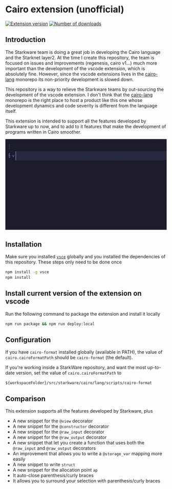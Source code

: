 # Cairo extension (unofficial)

[![Extension version](https://vsmarketplacebadge.apphb.com/version/qdqd.cairo-unofficial.svg)](https://marketplace.visualstudio.com/items?itemName=qdqd.cairo-unofficial) [![Number of downloads](https://vsmarketplacebadge.apphb.com/downloads/qdqd.cairo-unofficial.svg)](https://marketplace.visualstudio.com/items?itemName=qdqd.cairo-unofficial)

## Introduction

The Starkware team is doing a great job in developing the Cairo language and the Starknet layer2. At the time I create this repository, the team is focused on issues and improvements (regenesis, cairo v1...) much more important than the development of the vscode extension, which is absolutely fine. However, since the vscode extensions lives in the [cairo-lang](https://github.com/starkware-libs/cairo-lang) monorepo its non-priority development is slowed down.

This repository is a way to relieve the Starkware teams by out-sourcing the development of the vscode extension. I don't think that the [cairo-lang](https://github.com/starkware-libs/cairo-lang) monorepo is the right place to host a product like this one whose development dynamics and code severity is different from the language itself.

This extension is intended to support all the features developed by Starkware up to now, and to add to it features that make the development of programs written in Cairo smoother.

![preview of the extension](./documentation/preview.gif)

## Installation

Make sure you installed [`vsce`](https://www.npmjs.com/package/vsce) globally and you installed the dependencies of this repository. These steps only need to be done once

```bash
npm install -g vsce
npm install
```

## Install current version of the extension on vscode

Run the following command to package the extension and install it locally

```bash
npm run package && npm run deploy:local
```

## Configuration

If you have `cairo-format` installed globally (available in PATH), the value of
`cairo.cairoFormatPath` should be `cairo-format` (the default).

If you're working inside a StarkWare repository, and want the most up-to-date version,
set the value of `cairo.cairoFormatPath` to

```
${workspaceFolder}/src/starkware/cairo/lang/scripts/cairo-format
```

## Comparison

This extension supports all the features developed by Starkware, plus

- A new snippet for the `@view` decorator
- A new snippet for the `@constructor` decorator
- A new snippet for the `@raw_input` decorator
- A new snippet for the `@raw_output` decorator
- A new snippet that let you create a function that uses both the `@raw_input` and `@raw_output` decorators
- An improvement that allows you to write a `@storage_var` mapping more easily
- A new snippet to write `struct`
- A new snippet for the allocation point `ap`
- It auto-close parenthesis/curly braces
- It allows you to surround your selection with parenthesis/curly braces
